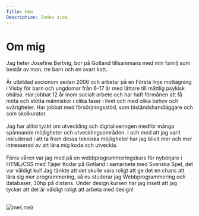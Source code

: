 ```yaml
---
Title: Hem
Description: Index sida.
---
```


Om mig
==========================

<p>
Jag heter Josefine Bertvig, bor på Gotland tillsammans med min familj som består av man, tre barn och en svart katt.
<br><br>
Är utbildad socionom sedan 2006 och arbetar på en Första linje mottagning i Visby för barn och ungdomar från 6-17 år med lättare till måttlig psykisk ohälsa. Har jobbat 12 år inom socialt arbete och har haft förmånen att få möta och stötta människor i olika faser i livet och med olika behov och svårigheter. Har jobbat med försörjningsstöd, som biståndshandläggare och som skolkurator.
<br><br>
Jag har alltid tyckt om utveckling och digitaliseringen medför många spännande möjligheter och utvecklingsområden. I och med att jag varit inkluderad i att ta fram dessa tekniska möjligheter har jag blivit mer och mer intresserad av att lära mig koda och utveckla.
<br><br>
Förra våren var jag med på en webbprogrammeringskurs för nybörjare i HTML/CSS med Tjejer Kodar på Gotland i samarbete med Svenska Spel, det var väldigt kul!
Jag tänkte att det skulle vara roligt att ge det en chans att lära sig mer programmering, så nu studerar jag Webbprogrammering och databaser, 30hp på distans. 
Under design kursen har jag insett att jag tycker att det är väldigt roligt att arbeta med design!
<br><br>
</p>

![me](%assets_url%/img/me.jpg){.me}

